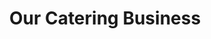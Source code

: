 ---
title: Our Catering Business
image: /img/veggienachoes.jpg
heading: Foodmonger Catering Austin
description: Catering Menu
intro:
  blurbs:
      - image: /img/sandwich.jpg
        text: >-
              HandCut Papas with FM Ketchup $4
      - image: /img/sandwich.jpg
        text: >- 
            Parmesan Papas with FM Ketchup $4.75
      - image: /img/sandwich.jpg
        text: >- 
          Satchamo Queso – Creamy White Melted Cheese, Fresh Spinach, FM Pico, Roasted Green Chiles & FM Red Tortilla Chips $6.5
      - image: /img/sandwich.jpg
        text: >- 
              Satchamo Queso & Bacon Papas $8
      - image: /img/sandwich.jpg
        text: >- 
              Bacon & Cheeeeeese Quesadilla with FM Pico & FM Avocado Ranch $8.5
      - image: /img/sandwich.jpg
        text: >- 
              Fried Egg Sandwich – 2 Fried Eggs, Spring Mix, FM Mustard & Tomato on a Toasted Brioche Bun $8.5
      - image: /img/sandwich.jpg
        text: >- 
              Bean & Quinoa Wrap with Black & Pinto Beans, Quinoa, Avocado Lime Sauce, Spring Mix, FM Pico $9.75
      - image: /img/sandwich.jpg
        text: >- 
              “Our Famous” Cluckers – Hand Cut & Breaded in Our Special FM Spice Mix (Chicken Tenders) with Avocado Ranch $9.75
      - image: /img/sandwich.jpg
        text: >- 
              The Healthy Buffalo Wrap – 2 Cluckers Tossed in FM Buffalo Sauce, Spring Mix, FM Pico & FM Avocado Ranch $10
      - image: /img/sandwich.jpg
        text: >- 
              The Turkey Bacon Wrap – Roasted Turkey, 2 Slices of Wrights Thick Cut Bacon, Spring Mix, FM Pico & FM Avocado Ranch All Rolled Up in a 13’ Tortilla $11
      - image: /img/sandwich.jpg
        text: >- 
              The Nessa Burger – 7oz Ground Beef Burger with FM Pickles, Tomato, Spring Mix & FM Mustard on a Toasted Brioche Bun $10 
      - image: /img/sandwich.jpg
        text: >- 
              Lavender Butter Cheese Burger – 7oz Ground Beef Burger, Melted Fontina Cheese, FM Roasted Garlic Lavender Butter, Wrights Thick Cut Bacon, FM Pickles, & Caramelized Onions $13.5
  heading: Catering starts as low as $9 per person.
  description: 
    We can deliver your food and set it up in your home or office, for larger parties we can also bring our food truck to your location. You can pick from one of our many trays, build your own bars, group entrees or protein platters. All protein platters come with two sides. 
  note: 
main:
  heading: All Food is Cooked Fresh to Order! 
  description: FM = Made Fresh from Scratch in Our Truck
  upgrade: Add Cheese, Egg, Avocado $1 or (2)Bacon $1.5 to Any Item 
  note:    All Burgers Are Cooked Medium
  image1:
    alt: more chicken
    image: /img/chicken.jpg
  image2:
    alt: more meatballs
    image: /img/meatball.jpg
testimonials:
  - author: Patrick Schramm
    quote: >-
      Shawn catered my event and it was awesome! 
  - author: Joe Bloe
    quote:  Catered a bunch of pulled pork!
full_image: /img/pulledpork.jpg
---